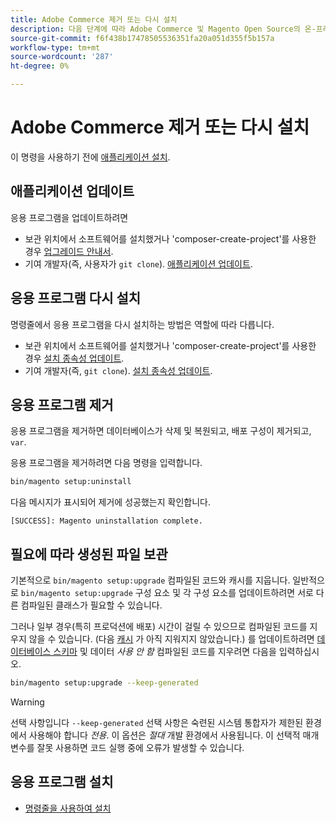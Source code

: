 ```yaml
---
title: Adobe Commerce 제거 또는 다시 설치
description: 다음 단계에 따라 Adobe Commerce 및 Magento Open Source의 온-프레미스 설치를 제거하고 다시 설치합니다.
source-git-commit: f6f438b17478505536351fa20a051d355f5b157a
workflow-type: tm+mt
source-wordcount: '287'
ht-degree: 0%

---
```



# Adobe Commerce 제거 또는 다시 설치

이 명령을 사용하기 전에 [애플리케이션 설치](../tutorials/install.md).

## 애플리케이션 업데이트

응용 프로그램을 업데이트하려면

* 보관 위치에서 소프트웨어를 설치했거나 &#39;composer-create-project&#39;를 사용한 경우 [업그레이드 안내서](../../upgrade/overview.md).
* 기여 개발자(즉, 사용자가 `git clone`). [애플리케이션 업데이트](../../upgrade/developer/git-installs.md).

## 응용 프로그램 다시 설치

명령줄에서 응용 프로그램을 다시 설치하는 방법은 역할에 따라 다릅니다.

* 보관 위치에서 소프트웨어를 설치했거나 &#39;composer-create-project&#39;를 사용한 경우 [설치 종속성 업데이트](https://developer.adobe.com/commerce/contributor/guides/install/update-dependencies/).
* 기여 개발자(즉, `git clone`). [설치 종속성 업데이트](https://developer.adobe.com/commerce/contributor/guides/install/update-dependencies/).

## 응용 프로그램 제거

응용 프로그램을 제거하면 데이터베이스가 삭제 및 복원되고, 배포 구성이 제거되고, `var`.

응용 프로그램을 제거하려면 다음 명령을 입력합니다.

```bash
bin/magento setup:uninstall
```

다음 메시지가 표시되어 제거에 성공했는지 확인합니다.

```terminal
[SUCCESS]: Magento uninstallation complete.
```

## 필요에 따라 생성된 파일 보관

기본적으로 `bin/magento setup:upgrade` 컴파일된 코드와 캐시를 지웁니다. 일반적으로 `bin/magento setup:upgrade` 구성 요소 및 각 구성 요소를 업데이트하려면 서로 다른 컴파일된 클래스가 필요할 수 있습니다.

그러나 일부 경우(특히 프로덕션에 배포) 시간이 걸릴 수 있으므로 컴파일된 코드를 지우지 않을 수 있습니다. (다음 [캐시](https://glossary.magento.com/cache) 가 아직 지워지지 않았습니다.) 를 업데이트하려면 [데이터베이스 스키마](https://glossary.magento.com/database-schema) 및 데이터 *사용 안 함* 컴파일된 코드를 지우려면 다음을 입력하십시오.

```bash
bin/magento setup:upgrade --keep-generated
```

>[!WARNING]
>
>선택 사항입니다 `--keep-generated` 선택 사항은 숙련된 시스템 통합자가 제한된 환경에서 사용해야 합니다 *전용*. 이 옵션은 *절대* 개발 환경에서 사용됩니다. 이 선택적 매개 변수를 잘못 사용하면 코드 실행 중에 오류가 발생할 수 있습니다.

## 응용 프로그램 설치

* [명령줄을 사용하여 설치](../advanced.md)
